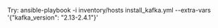 Try:
  ansible-playbook -i inventory/hosts install_kafka.yml --extra-vars '{"kafka_version": "2.13-2.4.1"}'